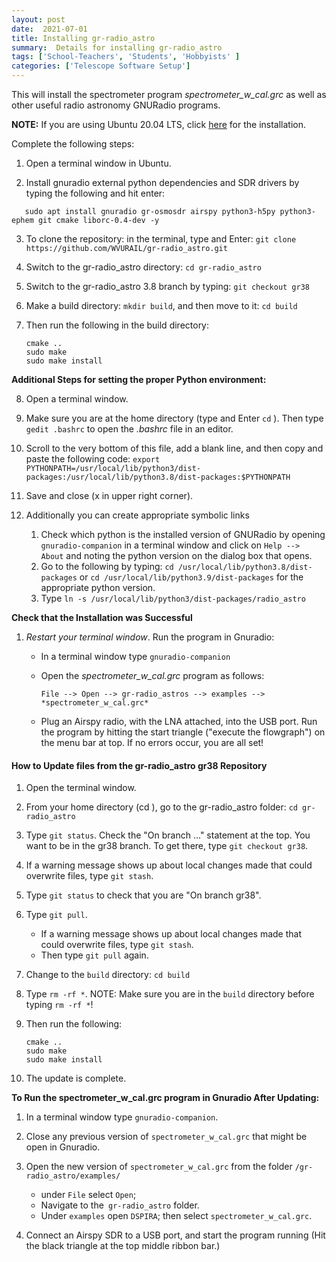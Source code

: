 ```yaml
---
layout: post
date:  2021-07-01
title: Installing gr-radio_astro
summary:  Details for installing gr-radio_astro
tags: ['School-Teachers', 'Students', 'Hobbyists' ]
categories: ['Telescope Software Setup']
---
```


This will install the spectrometer program *spectrometer_w_cal.grc* as well as other useful radio astronomy GNURadio programs.

**NOTE:** If you are using Ubuntu 20.04 LTS, click [here](2021-07-01-gr_radio_astro_Installation_Ubuntu20) for the installation.

Complete the following steps:

   1. Open a terminal window in Ubuntu.

   2. Install gnuradio external python dependencies and SDR drivers by typing the following and hit enter:
   ```
      sudo apt install gnuradio gr-osmosdr airspy python3-h5py python3-ephem git cmake liborc-0.4-dev -y
   ```
   3. To clone the repository: in the terminal, type and Enter: `git clone https://github.com/WVURAIL/gr-radio_astro.git`

   4. Switch to the gr-radio_astro directory: `cd gr-radio_astro`

   5. Switch to the gr-radio_astro 3.8 branch by typing: `git checkout gr38`

   6. Make a build directory: `mkdir build`, and then move to it: `cd build`  
      
   7. Then run the following in the build directory:

      ```
      cmake ..
      sudo make
      sudo make install
      ```
**Additional Steps for setting the proper Python environment:**

   8. Open a terminal window.
   
   9. Make sure you are at the home directory (type and Enter `cd` ). Then type `gedit .bashrc` to open the *.bashrc* file in an editor.
   
   10. Scroll to the very bottom of this file, add a blank line, and then copy and paste the following code: `export PYTHONPATH=/usr/local/lib/python3/dist-packages:/usr/local/lib/python3.8/dist-packages:$PYTHONPATH`

   11. Save and close (x in upper right corner).
   
   12. Additionally you can create appropriate symbolic links
       1.  Check which python is the installed version of GNURadio by opening  `gnuradio-companion` in a terminal window and click on `Help --> About` and noting the python version on the dialog box that opens.  
       2.  Go to the following by typing: `cd /usr/local/lib/python3.8/dist-packages` or `cd /usr/local/lib/python3.9/dist-packages` for the appropriate python version. 
       3.  Type `ln -s /usr/local/lib/python3/dist-packages/radio_astro`   
 
**Check that the Installation was Successful**

   1.  *Restart your terminal window*. Run the program in Gnuradio:
         - In a terminal window type `gnuradio-companion`
         - Open the *spectrometer_w_cal.grc* program as follows: 
            
           `File --> Open --> gr-radio_astros --> examples --> *spectrometer_w_cal.grc* `
         - Plug an Airspy radio, with the LNA attached, into the USB port. Run the program by hitting the start triangle ("execute the flowgraph") on the menu bar at top. If no errors occur, you are all set!  
   
#### How to Update files from the gr-radio_astro gr38 Repository

   1. Open the terminal window.
      
   2. From your home directory (cd ), go to the gr-radio_astro folder: `cd gr-radio_astro`
   
   3. Type `git status`. Check the "On branch ..." statement at the top. You want to be in the gr38 branch. To get there, type `git checkout gr38`.

   4. If a warning message shows up about local changes made that could overwrite files, type `git stash`.

   5. Type `git status` to check that you are "On branch gr38".

   6. Type `git pull`. 
      - If a warning message shows up about local changes made that could overwrite files, type `git stash`. 
      - Then type `git pull` again.

   7. Change to the `build` directory: `cd build`

   8. Type `rm -rf *`. NOTE: Make sure you are in the `build` directory before typing `rm -rf *`!

   9. Then run the following:
         ```
      cmake ..
      sudo make
      sudo make install
      ```

   10. The update is complete.

   
   **To Run the __spectrometer_w_cal.grc__ program in Gnuradio After Updating:**
   
   1. In a terminal window type `gnuradio-companion`.

   2. Close any previous version of `spectrometer_w_cal.grc` that might be open in Gnuradio.
   
   3. Open the new version of `spectrometer_w_cal.grc` from the folder `/gr-radio_astro/examples/`
            
      - under `File` select `Open`; 
      - Navigate to the` gr-radio_astro` folder.
      - Under `examples` open `DSPIRA`; then select `spectrometer_w_cal.grc`.

   4. Connect an Airspy SDR to a USB port, and start the program running (Hit the black triangle at the top middle ribbon bar.)
         
   

